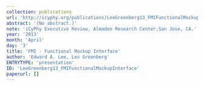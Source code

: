 ```yaml
---
collection: publications
url: 'http://icyphy.org/publications/LeeGreenberg13_FMIFunctionalMockupInterface'
abstract: '(No abstract.)'
note: 'iCyPhy Executive Review, Almaden Research Center,San Jose, CA.'
year: '2013'
month: 'April'
day: '3'
title: 'FMI - Functional Mockup Interface'
author: 'Edward A. Lee, Lev Greenberg'
ENTRYTYPE: 'presentation'
ID: 'LeeGreenberg13_FMIFunctionalMockupInterface'
paperurl: []
---
```

